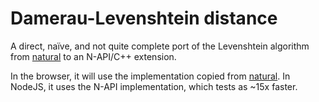 # Damerau-Levenshtein distance

A direct, naïve, and not quite complete port of the Levenshtein
algorithm from [natural](https://github.com/NaturalNode/natural)
to an N-API/C++ extension.

In the browser, it will use the implementation copied from
[natural](https://github.com/NaturalNode/natural). In NodeJS,
it uses the N-API implementation, which tests as ~15x faster.